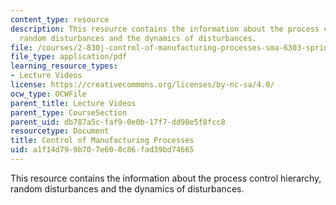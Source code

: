 ```yaml
---
content_type: resource
description: This resource contains the information about the process control hierarchy,
  random disturbances and the dynamics of disturbances.
file: /courses/2-830j-control-of-manufacturing-processes-sma-6303-spring-2008/a1f14d799b707e608c86fad39bd74665_lecture20.pdf
file_type: application/pdf
learning_resource_types:
- Lecture Videos
license: https://creativecommons.org/licenses/by-nc-sa/4.0/
ocw_type: OCWFile
parent_title: Lecture Videos
parent_type: CourseSection
parent_uid: db787a5c-faf9-0e0b-17f7-dd98e5f8fcc8
resourcetype: Document
title: Control of Manufacturing Processes
uid: a1f14d79-9b70-7e60-8c86-fad39bd74665
---
```

This resource contains the information about the process control hierarchy, random disturbances and the dynamics of disturbances.